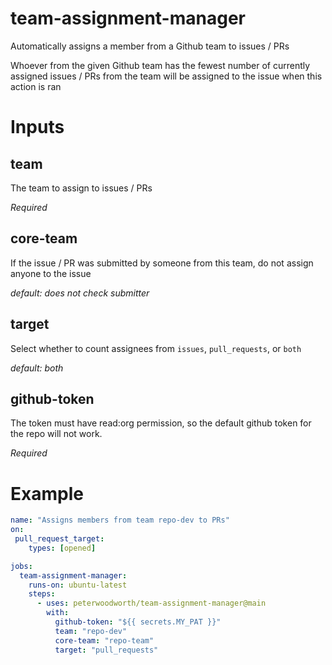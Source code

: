 # team-assignment-manager
Automatically assigns a member from a Github team to issues / PRs

Whoever from the given Github team has the fewest number of currently assigned issues / PRs from the team will be assigned to the issue when this action is ran

# Inputs

## team
  The team to assign to issues / PRs

  *Required*

## core-team
  If the issue / PR was submitted by someone from this team, do not assign anyone to the issue

  *default: does not check submitter*

## target
  Select whether to count assignees from `issues`, `pull_requests`, or `both`

  *default: both*

## github-token
  The token must have read:org permission, so the default github token for the repo will not work.

  *Required*

# Example

```yaml
name: "Assigns members from team repo-dev to PRs"
on:
 pull_request_target:
    types: [opened]

jobs:
  team-assignment-manager:
    runs-on: ubuntu-latest
    steps:
      - uses: peterwoodworth/team-assignment-manager@main
        with:
          github-token: "${{ secrets.MY_PAT }}"
          team: "repo-dev"
          core-team: "repo-team"
          target: "pull_requests"
```
